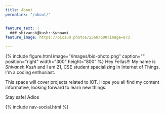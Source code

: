 ```yaml
---
title: About
permalink: "/about/"


feature_text: |
  ### shivansh@kush:~$whoami
feature_image: https://picsum.photos/2560/600?image=873

---
```

{% include figure.html image="/images/bio-photo.png" caption="" position="right" width="300" height="800" %}
Hey Fellas!!!
My name is _Shivansh Kush_ and I am 21, CSE student specializing in Internet of Things. I'm a coding enthusiast. 

This space will cover projects related to IOT.
Hope you all find my content informative, looking forward to learn new things.

Stay safe! Adios

{% include nav-social.html %}










